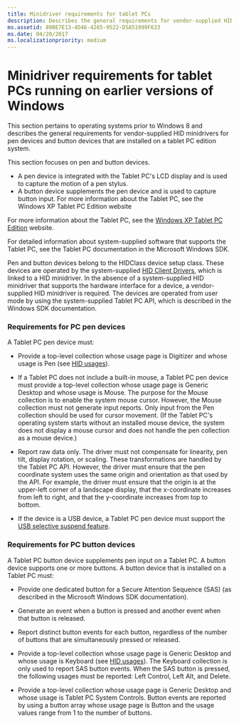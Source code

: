 ```yaml
---
title: Minidriver requirements for tablet PCs
description: Describes the general requirements for vendor-supplied HID minidrivers for pen devices and button devices.
ms.assetid: 89BE7E13-4D46-4265-9522-D5A51999F633
ms.date: 04/20/2017
ms.localizationpriority: medium
---
```


# Minidriver requirements for tablet PCs running on earlier versions of Windows


This section pertains to operating systems prior to Windows 8 and describes the general requirements for vendor-supplied HID minidrivers for pen devices and button devices that are installed on a tablet PC edition system.

This section focuses on pen and button devices.

-   A pen device is integrated with the Tablet PC's LCD display and is used to capture the motion of a pen stylus.
-   A button device supplements the pen device and is used to capture button input. For more information about the Tablet PC, see the Windows XP Tablet PC Edition website

For more information about the Tablet PC, see the [Windows XP Tablet PC Edition](https://go.microsoft.com/fwlink/p/?linkid=275069) website.

For detailed information about system-supplied software that supports the Tablet PC, see the Tablet PC documentation in the Microsoft Windows SDK.

Pen and button devices belong to the HIDClass device setup class. These devices are operated by the system-supplied [HID Client Drivers](hid-client-drivers.md), which is linked to a HID minidriver. In the absence of a system-supplied HID minidriver that supports the hardware interface for a device, a vendor-supplied HID minidriver is required. The devices are operated from user mode by using the system-supplied Tablet PC API, which is described in the Windows SDK documentation.

### Requirements for PC pen devices

A Tablet PC pen device must:

-   Provide a top-level collection whose usage page is Digitizer and whose usage is Pen (see [HID usages](hid-usages.md)).

-   If a Tablet PC does not include a built-in mouse, a Tablet PC pen device must provide a top-level collection whose usage page is Generic Desktop and whose usage is Mouse. The purpose for the Mouse collection is to enable the system mouse cursor. However, the Mouse collection must not generate input reports. Only input from the Pen collection should be used for cursor movement. (If the Tablet PC's operating system starts without an installed mouse device, the system does not display a mouse cursor and does not handle the pen collection as a mouse device.)

-   Report raw data only. The driver must not compensate for linearity, pen tilt, display rotation, or scaling. These transformations are handled by the Tablet PC API. However, the driver must ensure that the pen coordinate system uses the same origin and orientation as that used by the API. For example, the driver must ensure that the origin is at the upper-left corner of a landscape display, that the x-coordinate increases from left to right, and that the y-coordinate increases from top to bottom.

-   If the device is a USB device, a Tablet PC pen device must support the [USB selective suspend feature](https://docs.microsoft.com/windows-hardware/drivers/ddi/index).

### <a href="" id="ddk-requirements-on-hid-minidrivers-for-tablet-pc-button-devices-kg"></a>Requirements for PC button devices

A Tablet PC button device supplements pen input on a Tablet PC. A button device supports one or more buttons. A button device that is installed on a Tablet PC must:

-   Provide one dedicated button for a Secure Attention Sequence (SAS) (as described in the Microsoft Windows SDK documentation).

-   Generate an event when a button is pressed and another event when that button is released.

-   Report distinct button events for each button, regardless of the number of buttons that are simultaneously pressed or released.

-   Provide a top-level collection whose usage page is Generic Desktop and whose usage is Keyboard (see [HID usages](hid-usages.md)). The Keyboard collection is only used to report SAS button events. When the SAS button is pressed, the following usages must be reported: Left Control, Left Alt, and Delete.

-   Provide a top-level collection whose usage page is Generic Desktop and whose usage is Tablet PC System Controls. Button events are reported by using a button array whose usage page is Button and the usage values range from 1 to the number of buttons.

 

 




